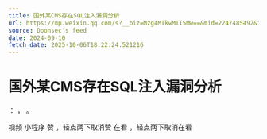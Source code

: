 ```yaml
---
title: 国外某CMS存在SQL注入漏洞分析
url: https://mp.weixin.qq.com/s?__biz=Mzg4MTkwMTI5Mw==&mid=2247485492&idx=1&sn=c6b82c6e06115c83d95a3339203ac2a3
source: Doonsec's feed
date: 2024-09-10
fetch_date: 2025-10-06T18:22:24.521216
---
```


# 国外某CMS存在SQL注入漏洞分析

：
，
。

视频
小程序
赞
，轻点两下取消赞
在看
，轻点两下取消在看